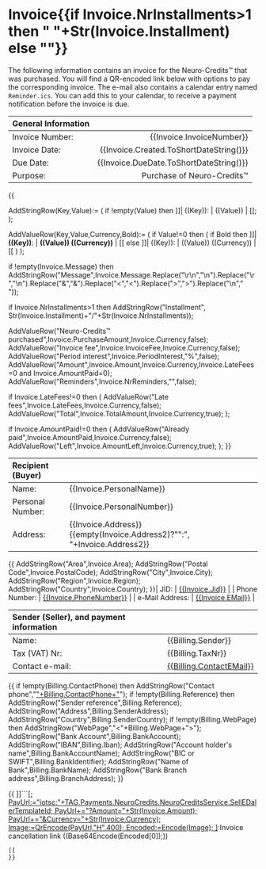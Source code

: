 ﻿Invoice{{if Invoice.NrInstallments>1 then " "+Str(Invoice.Installment) else ""}}
====================================================================================

The following information contains an invoice for the Neuro-Credits™ that was purchased. You will find a QR-encoded link below
with options to pay the corresponding invoice. The e-mail also contains a calendar entry named `Reminder.ics`. You can add this
to your calendar, to receive a payment notification before the invoice is due.

| General Information                                      ||
|:----------------|----------------------------------------:|
| Invoice Number: | {{Invoice.InvoiceNumber}}               |
| Invoice Date:   | {{Invoice.Created.ToShortDateString()}} |
| Due Date:       | {{Invoice.DueDate.ToShortDateString()}} |
| Purpose:        | Purchase of Neuro-Credits™              |
{{

AddStringRow(Key,Value):=
(
	if !empty(Value) then ]]| ((Key)): | ((Value)) |
[[;
);

AddValueRow(Key,Value,Currency,Bold):=
(
	if Value!=0 then 
	(
		if Bold then
			]]| **((Key))**: | **((Value)) ((Currency))** |
[[
		else
			]]| ((Key)): | ((Value)) ((Currency)) |
[[
	)
);

if !empty(Invoice.Message) then AddStringRow("Message",Invoice.Message.Replace("\r\n","\n").Replace("\r","\n").Replace("&","&amp;").Replace("<","&lt;").Replace(">","&gt;").Replace("\n","<br/>"));

if Invoice.NrInstallments>1 then
	AddStringRow("Installment", Str(Invoice.Installment)+"/"+Str(Invoice.NrInstallments));

AddValueRow("Neuro-Credits™ purchased",Invoice.PurchaseAmount,Invoice.Currency,false);
AddValueRow("Invoice fee",Invoice.InvoiceFee,Invoice.Currency,false);
AddValueRow("Period interest",Invoice.PeriodInterest,"%",false);
AddValueRow("Amount",Invoice.Amount,Invoice.Currency,Invoice.LateFees=0 and Invoice.AmountPaid=0);
AddValueRow("Reminders",Invoice.NrReminders,"",false);

if Invoice.LateFees!=0 then
(
	AddValueRow("Late fees",Invoice.LateFees,Invoice.Currency,false);
	AddValueRow("Total",Invoice.TotalAmount,Invoice.Currency,true);
);
	
if Invoice.AmountPaid!=0 then
(
	AddValueRow("Already paid",Invoice.AmountPaid,Invoice.Currency,false);
	AddValueRow("Left",Invoice.AmountLeft,Invoice.Currency,true);
);
}}

| Recipient (Buyer)                                                                         ||
|:-----------------|:------------------------------------------------------------------------|
| Name:            | {{Invoice.PersonalName}}                                                |
| Personal Number: | {{Invoice.PersonalNumber}}                                              |
| Address:         | {{Invoice.Address}}{{empty(Invoice.Address2)?"":", "+Invoice.Address2}} |
{{
AddStringRow("Area",Invoice.Area);
AddStringRow("Postal Code",Invoice.PostalCode);
AddStringRow("City",Invoice.City);
AddStringRow("Region",Invoice.Region);
AddStringRow("Country",Invoice.Country);
}}| JID:             | [{{Invoice.Jid}}](xmpp:{{Invoice.Jid}})                               |
| Phone Number:    | [{{Invoice.PhoneNumber}}](tel:{{Invoice.PhoneNumber}})                  |
| e-Mail Address:  | [{{Invoice.EMail}}](mailto:{{Invoice.EMail}})                           |

| Sender (Seller), and payment information                                      ||
|:-----------------|:------------------------------------------------------------|
| Name:            | {{Billing.Sender}}                                          |
| Tax (VAT) Nr:    | {{Billing.TaxNr}}                                           |
| Contact e-mail:  | [{{Billing.ContactEMail}}](mailto:{{Billing.ContactEMail}}) |
{{
if !empty(Billing.ContactPhone) then AddStringRow("Contact phone","["+Billing.ContactPhone+"](tel:"+Billing.ContactPhone+")");
if !empty(Billing.Reference) then AddStringRow("Sender reference",Billing.Reference);
AddStringRow("Address",Billing.SenderAddress);
AddStringRow("Country",Billing.SenderCountry);
if !empty(Billing.WebPage) then AddStringRow("WebPage","<"+Billing.WebPage+">");
AddStringRow("Bank Account",Billing.BankAccount);
AddStringRow("IBAN",Billing.Iban);
AddStringRow("Account holder's name",Billing.BankAccountName);
AddStringRow("BIC or SWIFT",Billing.BankIdentifier);
AddStringRow("Name of Bank",Billing.BankName);
AddStringRow("Bank Branch address",Billing.BranchAddress);
}}

{{
]]```[[;
PayUrl:="iotsc:"+TAG.Payments.NeuroCredits.NeuroCreditsService.SellEDalerTemplateId;
PayUrl+="?Amount="+Str(Invoice.Amount);
PayUrl+="&Currency="+Str(Invoice.Currency);
Image:=QrEncode(PayUrl,"H",400);
Encoded:=Encode(Image);
]]((Encoded[1])):Invoice cancellation link
((Base64Encode(Encoded[0]);))
```
[[
}}
